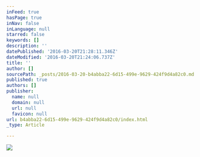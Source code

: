 ```yaml
---
inFeed: true
hasPage: true
inNav: false
inLanguage: null
starred: false
keywords: []
description: ''
datePublished: '2016-03-20T21:28:11.346Z'
dateModified: '2016-03-20T21:24:06.737Z'
title: ''
author: []
sourcePath: _posts/2016-03-20-b4abba22-6d15-499e-9629-424f9d4a82c0.md
published: true
authors: []
publisher:
  name: null
  domain: null
  url: null
  favicon: null
url: b4abba22-6d15-499e-9629-424f9d4a82c0/index.html
_type: Article

---
```

![](https://the-grid-user-content.s3-us-west-2.amazonaws.com/e740d01d-29b9-449e-89f4-7a8129ce7e31.jpg)